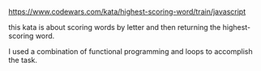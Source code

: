 https://www.codewars.com/kata/highest-scoring-word/train/javascript

this kata is about scoring words by letter and then returning the highest-scoring word.

I used a combination of functional programming and loops to accomplish the task.